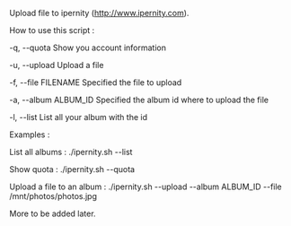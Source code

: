 Upload file to ipernity (http://www.ipernity.com).

How to use this script :


  -q, --quota                   Show you account information

  -u, --upload                  Upload a file

  -f, --file FILENAME           Specified the file to upload

  -a, --album ALBUM_ID          Specified the album id where to upload the file

  -l, --list                    List all your album with the id

  Examples :

  List all albums :             ./ipernity.sh --list

  Show quota :                  ./ipernity.sh --quota

  Upload a file to an album :   ./ipernity.sh --upload --album ALBUM_ID --file /mnt/photos/photos.jpg

 More to be added later.

